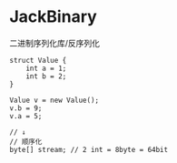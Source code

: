 # JackBinary
二进制序列化库/反序列化

```
struct Value {
    int a = 1;
    int b = 2;
}

Value v = new Value();
v.b = 9;
v.a = 5;

// ↓
// 顺序化
byte[] stream; // 2 int = 8byte = 64bit

```